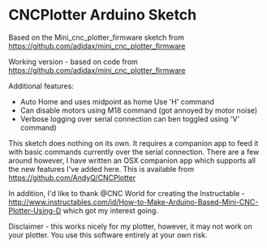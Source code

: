 # CNCPlotter Arduino Sketch

Based on the Mini_cnc_plotter_firmware sketch from https://github.com/adidax/mini_cnc_plotter_firmware

Working version - based on code from https://github.com/adidax/mini_cnc_plotter_firmware

Additional features:
 - Auto Home and uses midpoint as home Use 'H' command
 - Can disable motors using M18 command (got annoyed by motor noise)
 - Verbose logging over serial connection can ben toggled using 'V' command)
 
This sketch does nothing on its own. It requires a companion app to feed it with basic commands currently over the serial connection.
There are a few around however, I have written an OSX companion app which supports all the new features I've added here.
This is available from https://github.com/AndyQ/CNCPlotter
 
 
In addition, I'd like to thank @CNC World for creating the Instructable - http://www.instructables.com/id/How-to-Make-Arduino-Based-Mini-CNC-Plotter-Using-D which got my interest going.

Disclaimer - this works nicely for my plotter, however, it may not work on your plotter. You use this software entirely at your own risk.

